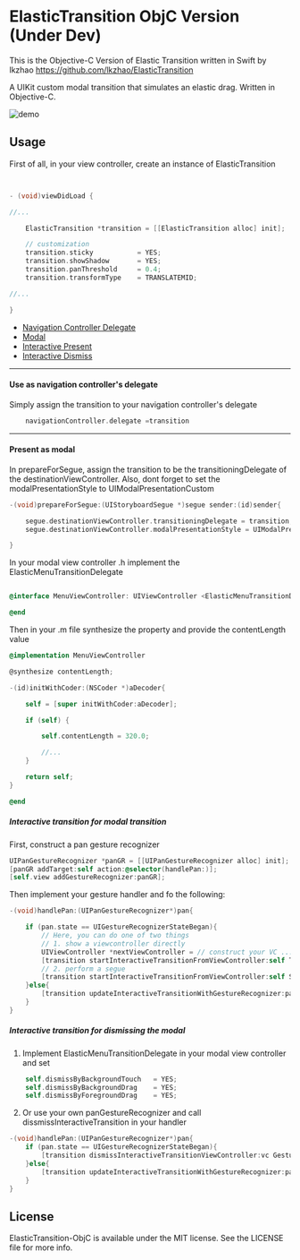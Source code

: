 # ElasticTransition ObjC Version (Under Dev)
This is the Objective-C Version of Elastic Transition written in Swift by lkzhao https://github.com/lkzhao/ElasticTransition

A UIKit custom modal transition that simulates an elastic drag. Written in Objective-C.

![demo](https://github.com/lkzhao/ElasticTransition/blob/master/imgs/demo.gif?raw=true)

## Usage

First of all, in your view controller, create an instance of ElasticTransition

```objective-c


- (void)viewDidLoad {

//...

    ElasticTransition *transition = [[ElasticTransition alloc] init];

    // customization
    transition.sticky           = YES;
    transition.showShadow       = YES;
    transition.panThreshold     = 0.4;
    transition.transformType    = TRANSLATEMID;

//...

}
```

- [Navigation Controller Delegate](#use-as-navigation-controllers-delegate)
- [Modal](#present-as-modal)
- [Interactive Present](#interactive-transition-for-modal-transition)
- [Interactive Dismiss](#interactive-transition-for-dismissing-the-modal)

------------------------

#### Use as navigation controller's delegate

Simply assign the transition to your navigation controller's delegate

```objective-c
    navigationController.delegate =transition
```

------------------------

#### Present as modal

In prepareForSegue, assign the transition to be the transitioningDelegate of the destinationViewController.
Also, dont forget to set the modalPresentationStyle to UIModalPresentationCustom

```objective-c
-(void)prepareForSegue:(UIStoryboardSegue *)segue sender:(id)sender{

    segue.destinationViewController.transitioningDelegate = transition;
    segue.destinationViewController.modalPresentationStyle = UIModalPresentationCustom;

}
```

In your modal view controller .h implement the ElasticMenuTransitionDelegate
```objective-c

@interface MenuViewController: UIViewController <ElasticMenuTransitionDelegate>

@end
```

Then in your .m file synthesize the property and provide the contentLength value
```objective-c
@implementation MenuViewController

@synthesize contentLength;

-(id)initWithCoder:(NSCoder *)aDecoder{

    self = [super initWithCoder:aDecoder];

    if (self) {

        self.contentLength = 320.0;

        //...
    }

    return self;
}

@end
```


##### Interactive transition for modal transition

First, construct a pan gesture recognizer

```objective-c
UIPanGestureRecognizer *panGR = [[UIPanGestureRecognizer alloc] init];
[panGR addTarget:self action:@selector(handlePan:)];
[self.view addGestureRecognizer:panGR];
```

Then implement your gesture handler and fo the following:

```objective-c
-(void)handlePan:(UIPanGestureRecognizer*)pan{

    if (pan.state == UIGestureRecognizerStateBegan){
        // Here, you can do one of two things
        // 1. show a viewcontroller directly
        UIViewController *nextViewController = // construct your VC ...
        [transition startInteractiveTransitionFromViewController:self ToViewController:nextViewController GestureRecognizer:pan];
        // 2. perform a segue
        [transition startInteractiveTransitionFromViewController:self SegueIdentifier:@"menu" GestureRecognizer:pan];
    }else{
        [transition updateInteractiveTransitionWithGestureRecognizer:pan];
    }
}
```

##### Interactive transition for dismissing the modal

1. Implement ElasticMenuTransitionDelegate in your modal view controller and set

```objective-c
    self.dismissByBackgroundTouch   = YES;
    self.dismissByBackgroundDrag    = YES;
    self.dismissByForegroundDrag    = YES;
```

2. Or use your own panGestureRecognizer and call dissmissInteractiveTransition in your handler
```objective-c
-(void)handlePan:(UIPanGestureRecognizer*)pan{
    if (pan.state == UIGestureRecognizerStateBegan){
        [transition dismissInteractiveTransitionViewController:vc GestureRecognizer:pan Completion:nil];
    }else{
        [transition updateInteractiveTransitionWithGestureRecognizer:pan];
    }
}
```


## License

ElasticTransition-ObjC is available under the MIT license. See the LICENSE file for more info.

